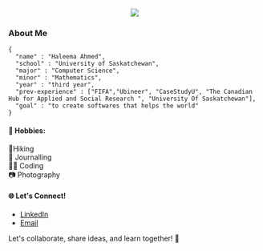 <!-- introduction -->
<h1 align="center">
  <a href="https://git.io/typing-svg">
    <img src="https://readme-typing-svg.herokuapp.com/?lines=Hi+There!+👋;&center=true&size=30">
  </a>
</h1>


### About Me 
```
{
  "name" : "Haleema Ahmed",
  "school" : "University of Saskatchewan",
  "major" : "Computer Science",
  "minor" : "Mathematics",
  "year" : "third year",
  "prev-experience" : ["FIFA","Ubineer", "CaseStudyU", "The Canadian Hub for Applied and Social Research ", "University Of Saskatchewan"],
  "goal" : "to create softwares that helps the world"
}
```



#### 💫 Hobbies:
🌿Hiking </br>
🌺 Journalling </br>
👩‍💻 Coding  </br>
📷 Photography</br>


#### 🌐 Let's Connect!
- [LinkedIn](https://www.linkedin.com/in/haleema-ahmed-h22/)
- [Email](mailto:hhnimra@gmail.com)
  
Let's collaborate, share ideas, and learn together! 🚀
